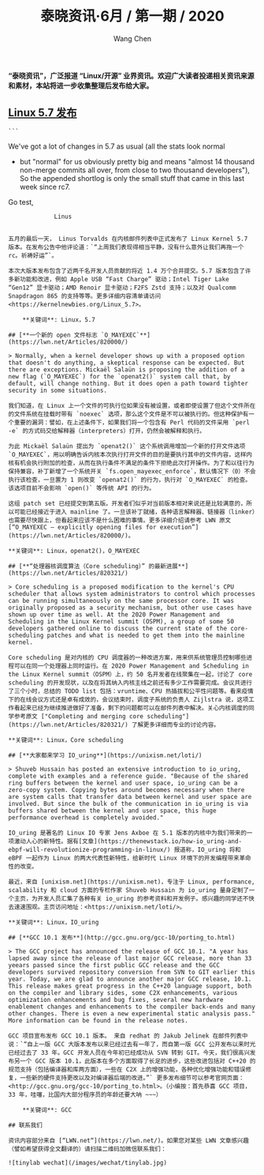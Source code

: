 ﻿---
title: 泰晓资讯·6月 / 第一期 / 2020
author: 'Wang Chen'
group: news
draft: false
top: false
album: 泰晓资讯
layout: weekly
license: "cc-by-nc-nd-4.0"
permalink: /tinylab-weekly-06-1st-2020/
tags:
  - Linux
  - openat2()
  - O_MAYEXEC
  - Core scheduling
  - IO_uring
  - GCC
categories:
  - 泰晓资讯
  - 技术动态
  - 行业动向
---

**“泰晓资讯”，广泛报道 “Linux/开源” 业界资讯。欢迎广大读者投递相关资讯来源和素材，本站将进一步收集整理后发布给大家。**

## [**Linux 5.7 发布**](https://lkml.org/lkml/2020/5/31/326)

	```
We've got a lot of changes in 5.7 as usual (all the stats look normal
- but "normal" for us obviously pretty big and means "almost 14
thousand non-merge commits all over, from close to two thousand
developers"), So the appended shortlog is only the small stuff that
came in this last week since rc7.

Go test,

                 Linus
```
	
五月的最后一天， Linus Torvalds 在内核邮件列表中正式发布了 Linux Kernel 5.7 版本。在发布公告中他评论道：`“上周我们表现得相当平静，没有什么意外让我们再拖一个 rc。祈祷好运”`。

本次大版本发布包含了近两千名开发人员贡献的将近 1.4 万个合并提交。5.7 版本包含了许多新功能和改进，例如 Apple USB “Fast Charge” 驱动；Intel Tiger Lake “Gen12” 显卡驱动；AMD Renoir 显卡驱动；F2FS Zstd 支持；以及对 Qualcomm Snapdragon 865 的支持等等。更多详细内容清单请访问 <https://kernelnewbies.org/Linux_5.7>。

	**关键词**: Linux，5.7

## [**一个新的 open 文件标志 `O_MAYEXEC`**](https://lwn.net/Articles/820000/)

> Normally, when a kernel developer shows up with a proposed option that doesn't do anything, a skeptical response can be expected. But there are exceptions. Mickaël Salaün is proposing the addition of a new flag (`O_MAYEXEC`) for the `openat2()` system call that, by default, will change nothing. But it does open a path toward tighter security in some situations.

我们知道，在 Linux 上一个文件的可执行位如果没有被设置，或者即使设置了但这个文件所在的文件系统在挂载时带有 `noexec` 选项，那么这个文件是不可以被执行的。但这种保护有一个重要的漏洞：譬如，在上述条件下，如果我们将一个包含有 Perl 代码的文件采用 `perl -e` 的方式码交给解释器（interpreters）打开，仍然会被解释和执行。

为此 Mickaël Salaün 提出为 `openat2()` 这个系统调用增加一个新的打开文件选项 `O_MAYEXEC`，用以明确告诉内核本次执行打开文件的目的是要执行其中的文件内容，这样内核有机会执行附加的检查，从而在执行条件不满足的条件下拒绝此次打开操作。为了和以往行为保持兼容，补丁新增了一个系统开关 `fs.open_mayexec_enforce`，默认情况下（0）不会执行该检查，一旦置为 1 则改变 `openat2()` 的行为，执行对 `O_MAYEXEC` 的检查。该选项目前不会影响 `open()` 等传统 API 的行为。

这组 patch set 已经提交到第五版。开发者们似乎对当前版本相对来说还是比较满意的，所以可能已经接近于进入 mainline 了。一旦该补丁就绪，各种语言解释器、链接器（linker）也需要尽快跟上，但看起来应该不是什么困难的事情。更多详细介绍请参考 LWN 原文 [“O_MAYEXEC — explicitly opening files for execution”](https://lwn.net/Articles/820000/)。

**关键词**: Linux，openat2()，O_MAYEXEC

## [**“处理器核调度算法（Core scheduling）” 的最新进展**](https://lwn.net/Articles/820321/)

> Core scheduling is a proposed modification to the kernel's CPU scheduler that allows system administrators to control which processes can be running simultaneously on the same processor core. It was originally proposed as a security mechanism, but other use cases have shown up over time as well. At the 2020 Power Management and Scheduling in the Linux Kernel summit (OSPM), a group of some 50 developers gathered online to discuss the current state of the core-scheduling patches and what is needed to get them into the mainline kernel.

Core scheduling 是对内核的 CPU 调度器的一种改进方案，用来供系统管理员控制哪些进程可以在同一个处理器上同时运行。在 2020 Power Management and Scheduling in the Linux Kernel summit（OSPM）上，约 50 名开发者在线聚集在一起，讨论了 core scheduling 的开发现状，以及在将其纳入内核主线之前还有多少工作需要完成。会议共进行了三个小时，总结的 TODO list 包括：vruntime、CPU 热插拔和公平性问题等。看来疫情下的在线会议方式还是卓有成效的，会议结束时，调度子系统的负责人 Zijlstra 说，这项工作看起来已经为继续推进做好了准备，剩下的问题都可以在邮件列表中解决。关心内核调度的同学参考原文 ["Completing and merging core scheduling"](https://lwn.net/Articles/820321/) 了解更多详细而专业的讨论内容。

**关键词**: Linux，Core scheduling

## [**大家都来学习 IO_uring**](https://unixism.net/loti/)

> Shuveb Hussain has posted an extensive introduction to io_uring, complete with examples and a reference guide. "Because of the shared ring buffers between the kernel and user space, io_uring can be a zero-copy system. Copying bytes around becomes necessary when there are system calls that transfer data between kernel and user space are involved. But since the bulk of the communication in io_uring is via buffers shared between the kernel and user space, this huge performance overhead is completely avoided."

IO_uring 是著名的 Linux IO 专家 Jens Axboe 在 5.1 版本的内核中为我们带来的一项激动人心的新特性。据有[文章](https://thenewstack.io/how-io_uring-and-ebpf-will-revolutionize-programming-in-linux/) 报道称，IO_uring 将和 eBPF 一起作为 Linux 的两大代表性新特性，给新时代 Linux 环境下的开发编程带来革命性的改变。

最近，来自 [unixism.net](https://unixism.net)，专注于 Linux, performance, scalability 和 cloud 方面的专栏作家 Shuveb Hussain 为 io_uring 量身定制了一个主页，为开发人员汇集了各种有关 io_uring 的参考资料和开发例子。感兴趣的同学还不快去速速围观。主页访问地址：<https://unixism.net/loti/>。

**关键词**: Linux，IO_uring

## [**GCC 10.1 发布**](http://gcc.gnu.org/gcc-10/porting_to.html)

> The GCC project has announced the release of GCC 10.1. "A year has lapsed away since the release of last major GCC release, more than 33 yeears passed since the first public GCC release and the GCC developers survived repository conversion from SVN to GIT earlier this year. Today, we are glad to announce another major GCC release, 10.1. This release makes great progress in the C++20 language support, both on the compiler and library sides, some C2X enhancements, various optimization enhancements and bug fixes, several new hardware enablement changes and enhancements to the compiler back-ends and many other changes. There is even a new experimental static analysis pass." More information can be found in the release notes.

GCC 项目宣布发布 GCC 10.1 版本。 来自 redhat 的 Jakub Jelinek 在邮件列表中说：`“自上一版 GCC 大版本发布以来已经过去有一年了，而自第一版 GCC 公开发布以来时光已经过去了 33 年。GCC 开发人员在今年初已经成功从 SVN 转到 GIT。今天，我们很高兴发布另一个 GCC 版本 10.1，此版本在多个方面取得了长足的进步，这些改进包括对 C++20 的规范支持（包括编译器和库两方面），一些在 C2X 上的增强功能，各种优化增强功能和错误修复，一些新的硬件支持更改以及对编译器后端的改进。”` 更多发布细节可以参考官网页面：<http://gcc.gnu.org/gcc-10/porting_to.html>。（小编按：首先恭喜 GCC 项目，33 年，哇噻，比国内大部分程序员的年龄还要大呐 ~~~）
	
	**关键词**: GCC

## 联系我们

资讯内容部分来自 [“LWN.net“](https://lwn.net/)。如果您对某些 LWN 文章感兴趣（譬如希望获得全文翻译的）请扫描二维码加微信联系我们：

![tinylab wechat](/images/wechat/tinylab.jpg)
